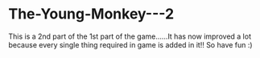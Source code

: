 # The-Young-Monkey---2
This is a 2nd part of the 1st part of the game......It has now improved a lot because every single thing required in game is added in it!! So have fun :)
